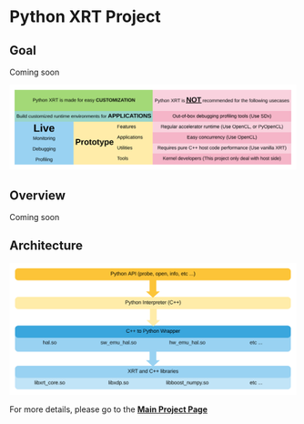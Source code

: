 # Python XRT Project

## Goal

Coming soon

![target users](../asset/target_users_v1.svg)

## Overview

Coming soon

## Architecture

![architecture](../asset/architecture_v2.svg)

For more details, please go to the [**Main Project Page**](/projects/python-xrt/)